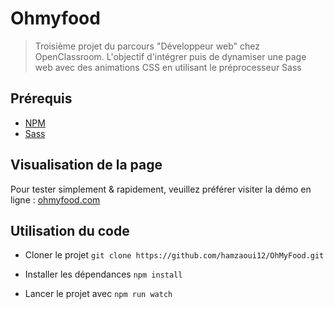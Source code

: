 # Ohmyfood

> Troisième projet du parcours "Développeur web" chez OpenClassroom. L'objectif d'intégrer puis de dynamiser une page web avec des animations CSS en utilisant le préprocesseur Sass

## Prérequis

- [NPM](https://www.npmjs.com/) 
- [Sass](https://sass-lang.com/) 

## Visualisation de la page 
Pour tester simplement & rapidement, veuillez préférer visiter la démo en ligne : [ohmyfood.com](https://hamzaoui12.github.io/OhMyFood/)

## Utilisation du code 
- Cloner le projet
```git clone https://github.com/hamzaoui12/OhMyFood.git```

- Installer les dépendances
```npm install```

- Lancer le projet avec
 ```npm run watch```


